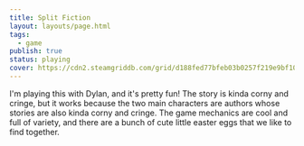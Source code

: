 ```yaml
---
title: Split Fiction
layout: layouts/page.html
tags:
  - game
publish: true
status: playing
cover: https://cdn2.steamgriddb.com/grid/d188fed77bfeb03b0257f219e9bf10b7.png
---
```

I'm playing this with Dylan, and it's pretty fun! The story is kinda corny and cringe, but it works because the two main characters are authors whose stories are also kinda corny and cringe. The game mechanics are cool and full of variety, and there are a bunch of cute little easter eggs that we like to find together.